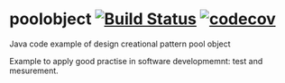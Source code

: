 poolobject 
[![Build Status](https://travis-ci.org/IvanBeke/poolobject.svg?branch=master)](https://travis-ci.org/IvanBeke/poolobject)
[![codecov](https://codecov.io/gh/IvanBeke/poolobject/branch/master/graph/badge.svg)](https://codecov.io/gh/IvanBeke/poolobject)
==========

Java code example of  design creational pattern pool object

Example to apply good practise in software developmemnt: test and mesurement.
